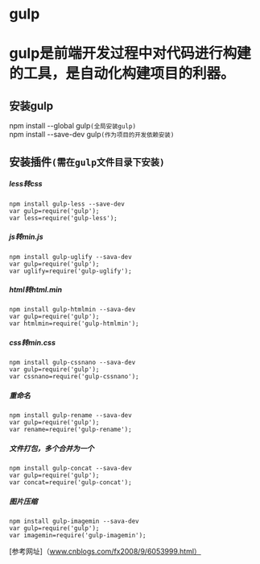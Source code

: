 gulp
===
# gulp是前端开发过程中对代码进行构建的工具，是自动化构建项目的利器。<br>
## 安装gulp<br>
npm install --global gulp`(全局安装gulp)`<br>
npm install --save-dev gulp`(作为项目的开发依赖安装)`<br>
## 安装插件`(需在gulp文件目录下安装)`<br>
##### less转css<br>
    npm install gulp-less --save-dev
    var gulp=require('gulp');
    var less=require('gulp-less');
##### js转min.js<br>
    npm install gulp-uglify --sava-dev
    var gulp=require('gulp');
    var uglify=require('gulp-uglify');
##### html转html.min<br>
    npm install gulp-htmlmin --sava-dev
    var gulp=require('gulp');
    var htmlmin=require('gulp-htmlmin');
##### css转min.css<br>
    npm install gulp-cssnano --sava-dev
    var gulp=require('gulp');
    var cssnano=require('gulp-cssnano');
##### 重命名<br>
    npm install gulp-rename --sava-dev
    var gulp=require('gulp');
    var rename=require('gulp-rename');
##### 文件打包，多个合并为一个<br>
    npm install gulp-concat --sava-dev
    var gulp=require('gulp');
    var concat=require('gulp-concat');
##### 图片压缩<br>
    npm install gulp-imagemin --sava-dev
    var gulp=require('gulp');
    var imagemin=require('gulp-imagemin');
[参考网址]（www.cnblogs.com/fx2008/9/6053999.html）
